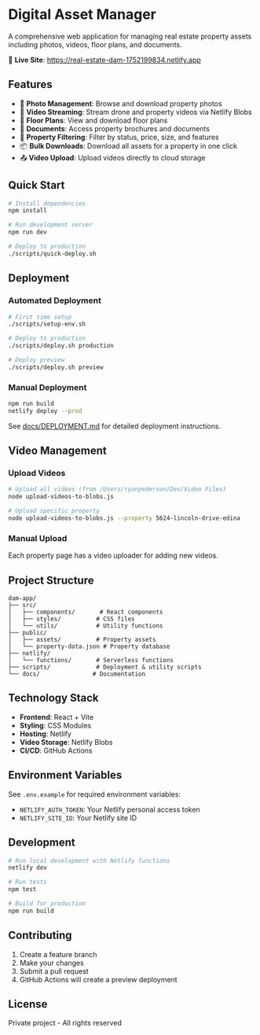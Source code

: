# Digital Asset Manager

A comprehensive web application for managing real estate property assets including photos, videos, floor plans, and documents.

🔗 **Live Site**: https://real-estate-dam-1752199834.netlify.app

## Features

- 📸 **Photo Management**: Browse and download property photos
- 🎥 **Video Streaming**: Stream drone and property videos via Netlify Blobs
- 📐 **Floor Plans**: View and download floor plans
- 📄 **Documents**: Access property brochures and documents
- 🏢 **Property Filtering**: Filter by status, price, size, and features
- 📦 **Bulk Downloads**: Download all assets for a property in one click
- 📤 **Video Upload**: Upload videos directly to cloud storage

## Quick Start

```bash
# Install dependencies
npm install

# Run development server
npm run dev

# Deploy to production
./scripts/quick-deploy.sh
```

## Deployment

### Automated Deployment

```bash
# First time setup
./scripts/setup-env.sh

# Deploy to production
./scripts/deploy.sh production

# Deploy preview
./scripts/deploy.sh preview
```

### Manual Deployment

```bash
npm run build
netlify deploy --prod
```

See [docs/DEPLOYMENT.md](docs/DEPLOYMENT.md) for detailed deployment instructions.

## Video Management

### Upload Videos

```bash
# Upload all videos (from /Users/ryanpederson/Dev/Video Files)
node upload-videos-to-blobs.js

# Upload specific property
node upload-videos-to-blobs.js --property 5624-lincoln-drive-edina
```

### Manual Upload

Each property page has a video uploader for adding new videos.

## Project Structure

```
dam-app/
├── src/
│   ├── components/       # React components
│   ├── styles/          # CSS files
│   └── utils/           # Utility functions
├── public/
│   ├── assets/          # Property assets
│   └── property-data.json # Property database
├── netlify/
│   └── functions/       # Serverless functions
├── scripts/             # Deployment & utility scripts
└── docs/               # Documentation
```

## Technology Stack

- **Frontend**: React + Vite
- **Styling**: CSS Modules
- **Hosting**: Netlify
- **Video Storage**: Netlify Blobs
- **CI/CD**: GitHub Actions

## Environment Variables

See `.env.example` for required environment variables:
- `NETLIFY_AUTH_TOKEN`: Your Netlify personal access token
- `NETLIFY_SITE_ID`: Your Netlify site ID

## Development

```bash
# Run local development with Netlify functions
netlify dev

# Run tests
npm test

# Build for production
npm run build
```

## Contributing

1. Create a feature branch
2. Make your changes
3. Submit a pull request
4. GitHub Actions will create a preview deployment

## License

Private project - All rights reserved